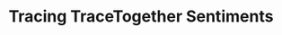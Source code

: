 ---
title: Tracing TraceTogether Sentiments
description: "A dataviz essay exploring Facebook reactions to TraceTogether news articles."
tag: [dataviz]
redirect_to: https://vnck.xyz/tracing-tracetogether-sentiment/
image: /assets/posts/2021-04-21-tracing-tracetogether-sentiment/banner.png
reading_time: 14
---